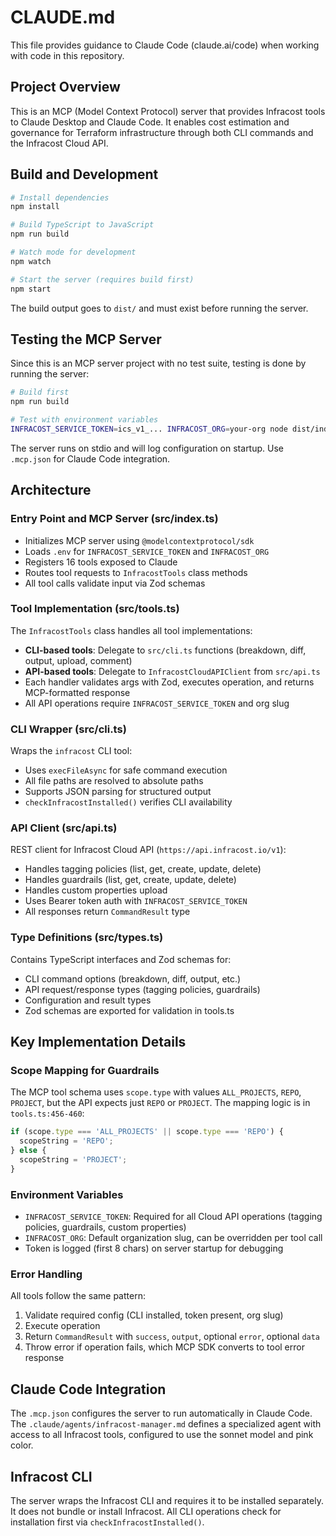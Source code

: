 # CLAUDE.md

This file provides guidance to Claude Code (claude.ai/code) when working with code in this repository.

## Project Overview

This is an MCP (Model Context Protocol) server that provides Infracost tools to Claude Desktop and Claude Code. It enables cost estimation and governance for Terraform infrastructure through both CLI commands and the Infracost Cloud API.

## Build and Development

```bash
# Install dependencies
npm install

# Build TypeScript to JavaScript
npm run build

# Watch mode for development
npm watch

# Start the server (requires build first)
npm start
```

The build output goes to `dist/` and must exist before running the server.

## Testing the MCP Server

Since this is an MCP server project with no test suite, testing is done by running the server:

```bash
# Build first
npm run build

# Test with environment variables
INFRACOST_SERVICE_TOKEN=ics_v1_... INFRACOST_ORG=your-org node dist/index.js
```

The server runs on stdio and will log configuration on startup. Use `.mcp.json` for Claude Code integration.

## Architecture

### Entry Point and MCP Server (src/index.ts)

- Initializes MCP server using `@modelcontextprotocol/sdk`
- Loads `.env` for `INFRACOST_SERVICE_TOKEN` and `INFRACOST_ORG`
- Registers 16 tools exposed to Claude
- Routes tool requests to `InfracostTools` class methods
- All tool calls validate input via Zod schemas

### Tool Implementation (src/tools.ts)

The `InfracostTools` class handles all tool implementations:

- **CLI-based tools**: Delegate to `src/cli.ts` functions (breakdown, diff, output, upload, comment)
- **API-based tools**: Delegate to `InfracostCloudAPIClient` from `src/api.ts`
- Each handler validates args with Zod, executes operation, and returns MCP-formatted response
- All API operations require `INFRACOST_SERVICE_TOKEN` and org slug

### CLI Wrapper (src/cli.ts)

Wraps the `infracost` CLI tool:

- Uses `execFileAsync` for safe command execution
- All file paths are resolved to absolute paths
- Supports JSON parsing for structured output
- `checkInfracostInstalled()` verifies CLI availability

### API Client (src/api.ts)

REST client for Infracost Cloud API (`https://api.infracost.io/v1`):

- Handles tagging policies (list, get, create, update, delete)
- Handles guardrails (list, get, create, update, delete)
- Handles custom properties upload
- Uses Bearer token auth with `INFRACOST_SERVICE_TOKEN`
- All responses return `CommandResult` type

### Type Definitions (src/types.ts)

Contains TypeScript interfaces and Zod schemas for:

- CLI command options (breakdown, diff, output, etc.)
- API request/response types (tagging policies, guardrails)
- Configuration and result types
- Zod schemas are exported for validation in tools.ts

## Key Implementation Details

### Scope Mapping for Guardrails

The MCP tool schema uses `scope.type` with values `ALL_PROJECTS`, `REPO`, `PROJECT`, but the API expects just `REPO` or `PROJECT`. The mapping logic is in `tools.ts:456-460`:

```typescript
if (scope.type === 'ALL_PROJECTS' || scope.type === 'REPO') {
  scopeString = 'REPO';
} else {
  scopeString = 'PROJECT';
}
```

### Environment Variables

- `INFRACOST_SERVICE_TOKEN`: Required for all Cloud API operations (tagging policies, guardrails, custom properties)
- `INFRACOST_ORG`: Default organization slug, can be overridden per tool call
- Token is logged (first 8 chars) on server startup for debugging

### Error Handling

All tools follow the same pattern:
1. Validate required config (CLI installed, token present, org slug)
2. Execute operation
3. Return `CommandResult` with `success`, `output`, optional `error`, optional `data`
4. Throw error if operation fails, which MCP SDK converts to tool error response

## Claude Code Integration

The `.mcp.json` configures the server to run automatically in Claude Code. The `.claude/agents/infracost-manager.md` defines a specialized agent with access to all Infracost tools, configured to use the sonnet model and pink color.

## Infracost CLI

The server wraps the Infracost CLI and requires it to be installed separately. It does not bundle or install Infracost. All CLI operations check for installation first via `checkInfracostInstalled()`.
